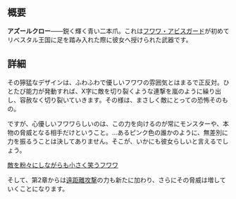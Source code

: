 <!-- title: アズールクロー -->
<!-- quote: バウバウ〜 えへへへへ -->
<!-- chapters: -1 -->
<!-- images: (フワワが初めてアズールクローを振るう姿), (インベントリに映るアズールクロー), (アズールクローの能力が発動した瞬間) -->
<!-- model: true -->

## 概要

**アズールクロー**――鋭く輝く青い二本爪。これは[フワワ・アビスガード](#entry:fuwawa-entry)が初めてリベスタル王国に足を踏み入れた際に彼女へ授けられた武器です。

## 詳細

その獰猛なデザインは、ふわふわで優しいフワワの雰囲気とはまるで正反対。ひとたび能力が発動すれば、X字に敵を切り裂くような連撃を嵐のように繰り出し、容赦なく切り裂いていきます。その様は、まさしく敵にとっての恐怖そのもの。

ですが、心優しいフワワらしいのは、この力を向けるのが常にモンスターや、本物の脅威となる相手だけということ。…あるピンク色の誰かのように、無差別に力を振るうことは決してありません。そこが、いかにも彼女らしいと言えるでしょう。

[敵を粉々にしながらも小さく笑うフワワ](#embed:https://www.youtube.com/live/3s_pVYBEax0?feature=shared&t=5667)

そして、第2章からは[遠距離攻撃](#entry:revelations-entry)の力も新たに加わり、さらにその脅威は増していくことになります。
